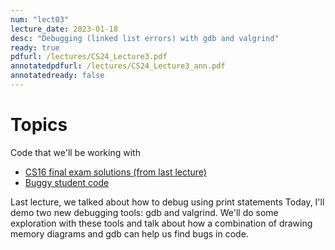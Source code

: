 ```yaml
---
num: "lect03"
lecture_date: 2023-01-18
desc: "Debugging (linked list errors) with gdb and valgrind"
ready: true
pdfurl: /lectures/CS24_Lecture3.pdf
annotatedpdfurl: /lectures/CS24_Lecture3_ann.pdf
annotatedready: false
---
```



# Topics

Code that we'll be working with
* [CS16 final exam solutions (from last lecture)](https://github.com/ucsb-cs24-w23/diba-cs16-final-solutions)
* [Buggy student code](https://github.com/ucsb-cs24-w23/buggy-cs16-final-demo)

Last lecture, we talked about how to debug using print statements
Today, I'll demo two new debugging tools: gdb and valgrind.
We'll do some exploration with these tools and talk about how a combination of drawing memory diagrams and gdb can help us find bugs in code.